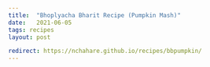 ```yaml
---
title:  "Bhoplyacha Bharit Recipe (Pumpkin Mash)"
date:   2021-06-05
tags: recipes
layout: post

redirect: https://nchahare.github.io/recipes/bbpumpkin/
---
```

